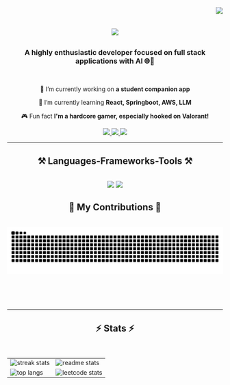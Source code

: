 <img align="right" src="https://visitor-badge.laobi.icu/badge?page_id=reysree.reysree"/>

<h1 align="center">
    <img src="https://readme-typing-svg.herokuapp.com/?font=Righteous&size=35&center=true&vCenter=true&width=500&height=70&duration=3000&lines=Hi+There!+👋;+I'm+Sreeram+Bangaru!;" />
</h1>

<h3 align="center">A highly enthusiastic developer focused on full stack applications with AI 🌐🤖</h3>

<br/>

<div align="center">
 
 🔭 I’m currently working on **a student companion app**
 
 🌱 I’m currently learning **React, Springboot, AWS, LLM**

🎮 Fun fact **I'm a hardcore gamer, especially hooked on Valorant!**

 </div>


 <div align="center"> 
  <a href="mailto:sreeram.bangaroo@gmail.com">
    <img src="https://img.shields.io/badge/Gmail-333333?style=for-the-badge&logo=gmail&logoColor=red" />
  </a>

  <a href="https://www.linkedin.com/in/sreerambangaru" target="_blank">
    <img src="https://img.shields.io/badge/LinkedIn-0077B5?style=for-the-badge&logo=linkedin&logoColor=white" target="_blank" />
  </a>
  <a href="https://landing-page-sepia-mu.vercel.app/" target="_blank">
     <img src="https://img.shields.io/badge/Portfolio-FF5722?style=for-the-badge&logo=todoist&logoColor=white" target="_blank" /> <!-- sqlite, safari, google-chrome are other good icon options -->
  </a>
</div>

<hr/>

<h2 align="center">⚒️ Languages-Frameworks-Tools ⚒️</h2>
<br/>
<div align="center">
    <img src="https://skillicons.dev/icons?i=spring,react,bootstrap,mui,html,css,vscode,github,tailwind,git" />
    <img src="https://skillicons.dev/icons?i=java,nodejs,python,javascript,typescript,firebase,mongodb,nextjs,mysql,flask" /><br>
</div>

<div align="center">
  <h2>🐍 My Contributions 🐍</h2>
  <br>
  <img alt="snake eating my contributions" src="https://raw.githubusercontent.com/reysree/reysree/output/github-contribution-grid-snake.svg" />
  
  <br/><br/><br/>
</div>

<hr/>

<h2 align="center">⚡ Stats ⚡</h2>
<br>
<!-- <div align=center>
  <img width=390 src="https://github-readme-streak-stats-salesp07.vercel.app/?user=reysree&count_private=true&theme=react&border_radius=10" alt="streak stats"/>
<img width=390 src="https://github-readme-stats-salesp07.vercel.app/api?username=reysree&count_private=true&show_icons=true&theme=react&rank_icon=github&border_radius=10" alt="readme stats" />
  <br/>
    <img width=390 src="https://github-readme-stats-salesp07.vercel.app/api/top-langs/?username=reysree&hide=HTML&langs_count=8&layout=compact&theme=react&border_radius=10&size_weight=0.5&count_weight=0.5&exclude_repo=github-readme-stats" alt="top langs" />
    <img width=390 src="https://leetcard.jacoblin.cool/reysree?theme=nord)"/>
</div>--> 
<div align="center">
  <table border="0">
    <tr>
      <td>
        <img width="390" height="200" src="https://github-readme-streak-stats-salesp07.vercel.app/?user=reysree&count_private=true&theme=react&border_radius=10" alt="streak stats"/>
      </td>
      <td>
        <img width="390" height="200" src="https://github-readme-stats-salesp07.vercel.app/api?username=reysree&count_private=true&show_icons=true&theme=react&rank_icon=github&border_radius=10" alt="readme stats" />
      </td>
    </tr>
    <tr>
      <td>
        <img width="390" height="200" src="https://github-readme-stats-salesp07.vercel.app/api/top-langs/?username=reysree&hide=HTML&langs_count=8&layout=compact&theme=react&border_radius=10&size_weight=0.5&count_weight=0.5&exclude_repo=github-readme-stats" alt="top langs" />
      </td>
      <td>
        <img width="390" height="200" src="https://leetcard.jacoblin.cool/reysree?border=0&radius=20" alt="leetcode stats" />
      </td>
    </tr>
  </table>
</div>
<br/><br/>
<!--
**reysree/reysree** is a ✨ _special_ ✨ repository because its `README.md` (this file) appears on your GitHub profile.

Here are some ideas to get you started:

- 🔭 I’m currently working on ...
- 🌱 I’m currently learning ...
- 👯 I’m looking to collaborate on ...
- 🤔 I’m looking for help with ...
- 💬 Ask me about ...
- 📫 How to reach me: ...
- 😄 Pronouns: ...
- ⚡ Fun fact: ...
-->
